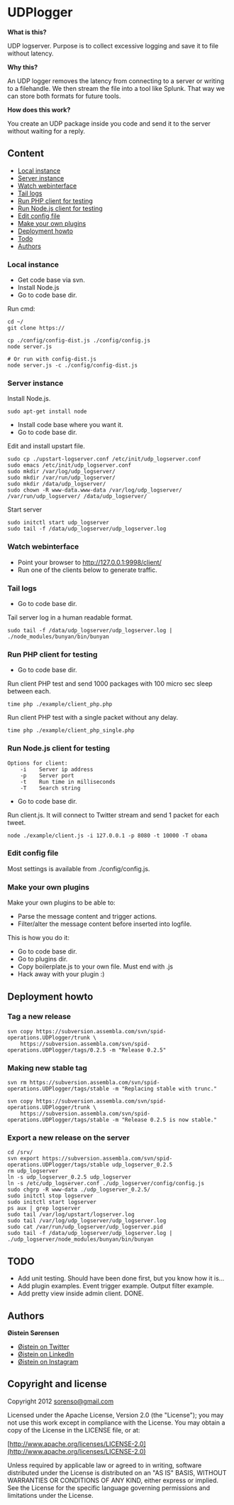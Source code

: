 UDPlogger
=========

__What is this?__

UDP logserver. Purpose is to collect excessive logging and save it to file without latency.

__Why this?__

An UDP logger removes the latency from connecting to a server or writing to a filehandle. We then stream the file into a tool like Splunk. That way we can store both formats for future tools.

__How does this work?__

You create an UDP package inside you code and send it to the server without waiting for a reply.


## Content

* [Local instance](#localinstance)
* [Server instance](#serverinstance)
* [Watch webinterface](#watchwebinterface)
* [Tail logs](#taillogs)
* [Run PHP client for testing](#runphpclientfortesting)
* [Run Node.js client for testing](#runnodejsclientfortesting)
* [Edit config file](#editconfigfile)
* [Make your own plugins](#makeyourownplugins)
* [Deployment howto](#deploymenthowto)
* [Todo](#todo)
* [Authors](#authors)


### Local instance

- Get code base via svn.
- Install Node.js
- Go to code base dir.

Run cmd:

    cd ~/
    git clone https://

    cp ./config/config-dist.js ./config/config.js
    node server.js

    # Or run with config-dist.js
    node server.js -c ./config/config-dist.js


### Server instance

Install Node.js.

    sudo apt-get install node

- Install code base where you want it.
- Go to code base dir.

Edit and install upstart file.

    sudo cp ./upstart-logserver.conf /etc/init/udp_logserver.conf
    sudo emacs /etc/init/udp_logserver.conf
    sudo mkdir /var/log/udp_logserver/
    sudo mkdir /var/run/udp_logserver/
    sudo mkdir /data/udp_logserver/
    sudo chown -R www-data.www-data /var/log/udp_logserver/ /var/run/udp_logserver/ /data/udp_logserver/

Start server

    sudo initctl start udp_logserver
    sudo tail -f /data/udp_logserver/udp_logserver.log


### Watch webinterface

- Point your browser to http://127.0.0.1:9998/client/
- Run one of the clients below to generate traffic.


### Tail logs

- Go to code base dir.

Tail server log in a human readable format.

    sudo tail -f /data/udp_logserver/udp_logserver.log | ./node_modules/bunyan/bin/bunyan


### Run PHP client for testing

- Go to code base dir.

Run client PHP test and send 1000 packages with 100 micro sec sleep between each.

    time php ./example/client_php.php

Run client PHP test with a single packet without any delay.

    time php ./example/client_php_single.php


### Run Node.js client for testing

    Options for client:
        -i    Server ip address
        -p    Server port
        -t    Run time in milliseconds
        -T    Search string

- Go to code base dir.

Run client.js. It will connect to Twitter stream and send 1 packet for each tweet.

    node ./example/client.js -i 127.0.0.1 -p 8080 -t 10000 -T obama


### Edit config file

Most settings is available from ./config/config.js.


### Make your own plugins

Make your own plugins to be able to:

- Parse the message content and trigger actions.
- Filter/alter the message content before inserted into logfile.

This is how you do it:

- Go to code base dir.
- Go to plugins dir.
- Copy boilerplate.js to your own file. Must end with .js
- Hack away with your plugin :)


## Deployment howto

### Tag a new release

    svn copy https://subversion.assembla.com/svn/spid-operations.UDPlogger/trunk \
        https://subversion.assembla.com/svn/spid-operations.UDPlogger/tags/0.2.5 -m "Release 0.2.5"


### Making new stable tag

    svn rm https://subversion.assembla.com/svn/spid-operations.UDPlogger/tags/stable -m "Replacing stable with trunc."

    svn copy https://subversion.assembla.com/svn/spid-operations.UDPlogger/trunk \
        https://subversion.assembla.com/svn/spid-operations.UDPlogger/tags/stable -m "Release 0.2.5 is now stable."


### Export a new release on the server

    cd /srv/
    svn export https://subversion.assembla.com/svn/spid-operations.UDPlogger/tags/stable udp_logserver_0.2.5
    rm udp_logserver
    ln -s udp_logserver_0.2.5 udp_logserver
    ln -s /etc/udp_logserver.conf ./udp_logserver/config/config.js
    sudo chgrp -R www-data ./udp_logserver_0.2.5/
    sudo initctl stop logserver
    sudo initctl start logserver
    ps aux | grep logserver
    sudo tail /var/log/upstart/logserver.log
    sudo tail /var/log/udp_logserver/udp_logserver.log
    sudo cat /var/run/udp_logserver/udp_logserver.pid
    sudo tail -f /data/udp_logserver/udp_logserver.log | ./udp_logserver/node_modules/bunyan/bin/bunyan


## TODO

- Add unit testing. Should have been done first, but you know how it is...
- Add plugin examples. Event trigger example. Output filter example.
- Add pretty view inside admin client. DONE.


## Authors

**Øistein Sørensen**

+ [Øistein on Twitter](http://litt.no/twitter)
+ [Øistein on LinkedIn](http://litt.no/linkedin)
+ [Øistein on Instagram](http://instagram.com/sorenso)


Copyright and license
---------------------

Copyright 2012 sorenso@gmail.com

Licensed under the Apache License, Version 2.0 (the "License");
you may not use this work except in compliance with the License.
You may obtain a copy of the License in the LICENSE file, or at:

   [http://www.apache.org/licenses/LICENSE-2.0](http://www.apache.org/licenses/LICENSE-2.0)

Unless required by applicable law or agreed to in writing, software
distributed under the License is distributed on an "AS IS" BASIS,
WITHOUT WARRANTIES OR CONDITIONS OF ANY KIND, either express or implied.
See the License for the specific language governing permissions and
limitations under the License.
